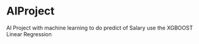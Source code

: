 # AIProject
AI Project with machine learning to do predict of Salary use the XGBOOST Linear Regression
